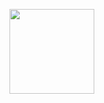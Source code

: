<a href="https://github.com/FreverZ/">	<img height="150" align="center" src="https://github-readme-stats.vercel.app/api/top-langs/?username=FreverZ"/></a>
